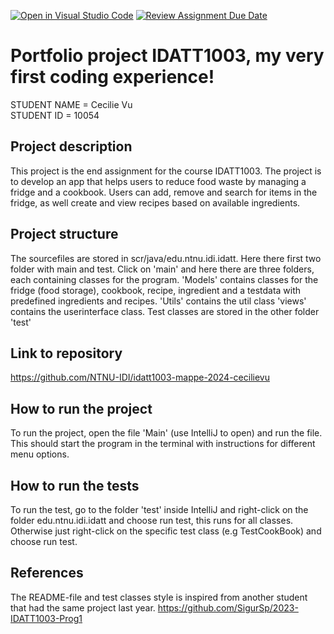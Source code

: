[![Open in Visual Studio Code](https://classroom.github.com/assets/open-in-vscode-2e0aaae1b6195c2367325f4f02e2d04e9abb55f0b24a779b69b11b9e10269abc.svg)](https://classroom.github.com/online_ide?assignment_repo_id=16300921&assignment_repo_type=AssignmentRepo)
[![Review Assignment Due Date](https://classroom.github.com/assets/deadline-readme-button-22041afd0340ce965d47ae6ef1cefeee28c7c493a6346c4f15d667ab976d596c.svg)](https://classroom.github.com/a/INcAwgxk)

# Portfolio project IDATT1003, my very first coding experience!

STUDENT NAME = Cecilie Vu  
STUDENT ID = 10054

## Project description

This project is the end assignment for the course IDATT1003. The project is to develop an app that
helps users to reduce food waste by managing a fridge and a cookbook. Users can add, remove and
search
for items in the fridge, as well create and view recipes based on available ingredients.

## Project structure

The sourcefiles are stored in scr/java/edu.ntnu.idi.idatt. Here there first two folder with main and
test.
Click on 'main' and here there are three folders, each containing classes for the program. 'Models'
contains
classes for the fridge (food storage), cookbook, recipe, ingredient and a testdata with predefined
ingredients and recipes. 'Utils' contains the util class 'views' contains the userinterface class.
Test classes are stored in the other folder 'test'

## Link to repository

https://github.com/NTNU-IDI/idatt1003-mappe-2024-cecilievu

## How to run the project

To run the project, open the file 'Main' (use IntelliJ to open) and run the file. This should start
the
program in the terminal
with instructions for different menu options.

## How to run the tests

To run the test, go to the folder 'test' inside IntelliJ and right-click on the folder
edu.ntnu.idi.idatt and choose
run test, this runs for all classes. Otherwise just right-click on the specific test class (e.g
TestCookBook) and choose
run test.

## References

The README-file and test classes style is inspired from another student that had the same project
last year.
https://github.com/SigurSp/2023-IDATT1003-Prog1
